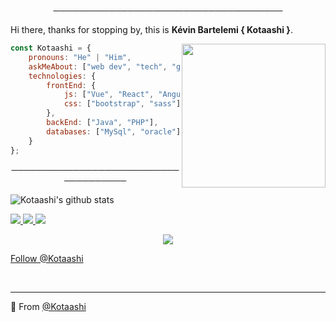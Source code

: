 
<p align="center">
─────────────────────────────────────
</p>

Hi there, thanks for stopping by, this is **Kévin Bartelemi { Kotaashi }**.

<img align='right' src="https://net-security.fr/wp-content/uploads/arch_logo-1.png" width="230">

```javascript
const Kotaashi = {
    pronouns: "He" | "Him",
    askMeAbout: ["web dev", "tech", "game"],
    technologies: {
        frontEnd: {
            js: ["Vue", "React", "Angular"],
            css: ["bootstrap", "sass"]
        },
        backEnd: ["Java", "PHP"],
        databases: ["MySql", "oracle"],
    }
};
```
<p align="center">
─────────────────────────────────────
</p>

![Kotaashi's github stats](https://github-readme-stats.vercel.app/api?username=4po&hide=contribs,prs&count_private=true&show_icons=true)

<a href="https://github.com/Kotaashi">
  <img src="https://img.shields.io/github/followers/Kotaashi">
</a>
<a href="https://github.com/Kotaashi">
   <img src="https://komarev.com/ghpvc/?username=Kotaashi">
</a>
<a href="https://discord.bio/p/3945">
         <img src="https://img.shields.io/static/v1?label=Website&logo=CSS3&logoColor=1572B6&message=Click%20Here&color=1572B6">
         </a>

<p align="center">
  <a href="https://discord.gg/segafr"><img src="https://cdn.discordapp.com/attachments/803957184299794433/805466795204542504/original.gif"></a>
</p>

<p align="center">
    
<!-- Place this tag where you want the button to render. -->
<a class="github-button" href="https://github.com/4po" data-color-scheme="no-preference: light; light: light; dark: dark;" data-show-count="true" aria-label="Follow @4Kotaashi on GitHub">Follow @Kotaashi</a>


<br>

---

🔎 From [@Kotaashi](https://github.com/Kotaashi)
